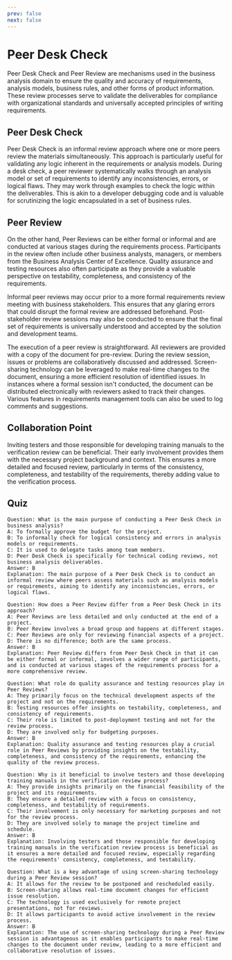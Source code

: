 ```yaml
---
prev: false
next: false
---
```


# Peer Desk Check

Peer Desk Check and Peer Review are mechanisms used in the business analysis domain to ensure the quality and accuracy of requirements, analysis models, business rules, and other forms of product information. These review processes serve to validate the deliverables for compliance with organizational standards and universally accepted principles of writing requirements.

## Peer Desk Check

Peer Desk Check is an informal review approach where one or more peers review the materials simultaneously. This approach is particularly useful for validating any logic inherent in the requirements or analysis models. During a desk check, a peer reviewer systematically walks through an analysis model or set of requirements to identify any inconsistencies, errors, or logical flaws. They may work through examples to check the logic within the deliverables. This is akin to a developer debugging code and is valuable for scrutinizing the logic encapsulated in a set of business rules.

## Peer Review

On the other hand, Peer Reviews can be either formal or informal and are conducted at various stages during the requirements process. Participants in the review often include other business analysts, managers, or members from the Business Analysis Center of Excellence. Quality assurance and testing resources also often participate as they provide a valuable perspective on testability, completeness, and consistency of the requirements.

Informal peer reviews may occur prior to a more formal requirements review meeting with business stakeholders. This ensures that any glaring errors that could disrupt the formal review are addressed beforehand. Post-stakeholder review sessions may also be conducted to ensure that the final set of requirements is universally understood and accepted by the solution and development teams.

The execution of a peer review is straightforward. All reviewers are provided with a copy of the document for pre-review. During the review session, issues or problems are collaboratively discussed and addressed. Screen-sharing technology can be leveraged to make real-time changes to the document, ensuring a more efficient resolution of identified issues. In instances where a formal session isn't conducted, the document can be distributed electronically with reviewers asked to track their changes. Various features in requirements management tools can also be used to log comments and suggestions.

## Collaboration Point

Inviting testers and those responsible for developing training manuals to the verification review can be beneficial. Their early involvement provides them with the necessary project background and context. This ensures a more detailed and focused review, particularly in terms of the consistency, completeness, and testability of the requirements, thereby adding value to the verification process.

## Quiz

```quiz
Question: What is the main purpose of conducting a Peer Desk Check in business analysis?
A: To formally approve the budget for the project.
B: To informally check for logical consistency and errors in analysis models or requirements.
C: It is used to delegate tasks among team members.
D: Peer Desk Check is specifically for technical coding reviews, not business analysis deliverables.
Answer: B
Explanation: The main purpose of a Peer Desk Check is to conduct an informal review where peers assess materials such as analysis models or requirements, aiming to identify any inconsistencies, errors, or logical flaws.

Question: How does a Peer Review differ from a Peer Desk Check in its approach?
A: Peer Reviews are less detailed and only conducted at the end of a project.
B: Peer Review involves a broad group and happens at different stages.
C: Peer Reviews are only for reviewing financial aspects of a project.
D: There is no difference; both are the same process.
Answer: B
Explanation: Peer Review differs from Peer Desk Check in that it can be either formal or informal, involves a wider range of participants, and is conducted at various stages of the requirements process for a more comprehensive review.

Question: What role do quality assurance and testing resources play in Peer Reviews?
A: They primarily focus on the technical development aspects of the project and not on the requirements.
B: Testing resources offer insights on testability, completeness, and consistency of requirements.
C: Their role is limited to post-deployment testing and not for the review process.
D: They are involved only for budgeting purposes.
Answer: B
Explanation: Quality assurance and testing resources play a crucial role in Peer Reviews by providing insights on the testability, completeness, and consistency of the requirements, enhancing the quality of the review process.

Question: Why is it beneficial to involve testers and those developing training manuals in the verification review process?
A: They provide insights primarily on the financial feasibility of the project and its requirements.
B: They ensure a detailed review with a focus on consistency, completeness, and testability of requirements.
C: Their involvement is only necessary for marketing purposes and not for the review process.
D: They are involved solely to manage the project timeline and schedule.
Answer: B
Explanation: Involving testers and those responsible for developing training manuals in the verification review process is beneficial as it ensures a more detailed and focused review, especially regarding the requirements' consistency, completeness, and testability.

Question: What is a key advantage of using screen-sharing technology during a Peer Review session?
A: It allows for the review to be postponed and rescheduled easily.
B: Screen-sharing allows real-time document changes for efficient issue resolution.
C: The technology is used exclusively for remote project presentations, not for reviews.
D: It allows participants to avoid active involvement in the review process.
Answer: B
Explanation: The use of screen-sharing technology during a Peer Review session is advantageous as it enables participants to make real-time changes to the document under review, leading to a more efficient and collaborative resolution of issues.
```
